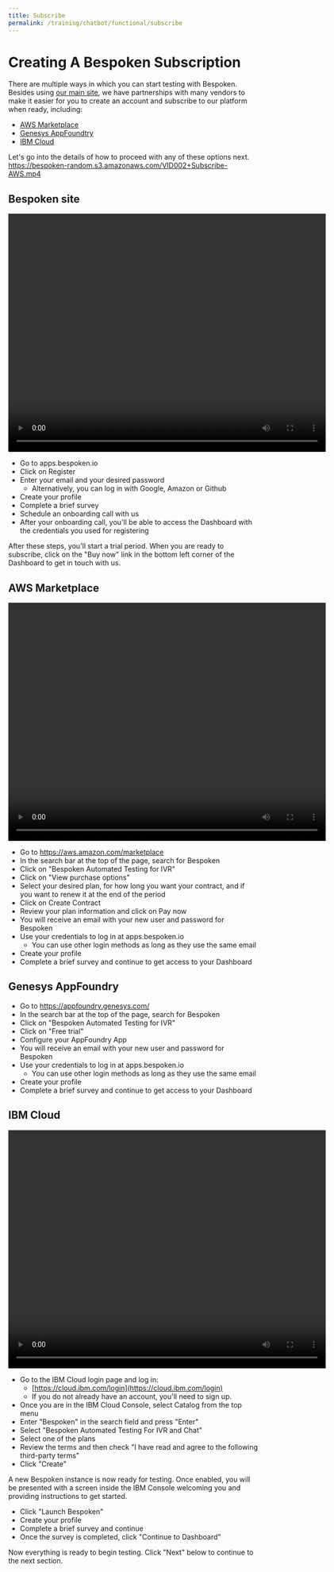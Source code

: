 ```yaml
---
title: Subscribe
permalink: /training/chatbot/functional/subscribe
---
```

# Creating A Bespoken Subscription
There are multiple ways in which you can start testing with Bespoken. Besides using [our main site](#bespoken-site), we have partnerships with many vendors to make it easier for you to create an account and subscribe to our platform when ready, including:

- [AWS Marketplace](#aws-marketplace)
- [Genesys AppFoundtry](#genesys-appfoundry)
- [IBM Cloud](#ibm-cloud)

Let's go into the details of how to proceed with any of these options next.
https://bespoken-random.s3.amazonaws.com/VID002+Subscribe-AWS.mp4
## Bespoken site

<video width="640" height="480" controls >
   <source src='https://bespoken-random.s3.amazonaws.com/VID001+Subscribe-Dashboard.mp4' alt="Subscribe to Bespoken through our Dashboard"  type="video/mp4">
</video>

* Go to apps.bespoken.io
* Click on Register
* Enter your email and your desired password 
  * Alternatively, you can log in with Google, Amazon or Github
* Create your profile 
* Complete a brief survey
* Schedule an onboarding call with us
* After your onboarding call, you'll be able to access the Dashboard with the credentials you used for registering

After these steps, you'll start a trial period. When you are ready to subscribe, click on the "Buy now" link in the bottom left corner of the Dashboard to get in touch with us.

## AWS Marketplace

<video width="640" height="480" controls >
   <source src='https://bespoken-random.s3.amazonaws.com/VID002+Subscribe-AWS.mp4' alt="Subscribe to Bespoken through the AWS Marketplace"  type="video/mp4">
</video>

* Go to https://aws.amazon.com/marketplace
* In the search bar at the top of the page, search for Bespoken
* Click on "Bespoken Automated Testing for IVR"
* Click on "View purchase options"
* Select your desired plan, for how  long you want your contract, and if you want to renew it at the end of the period
* Click on Create Contract
* Review your plan information and click on Pay now
* You will receive an email with your new user and password for Bespoken
* Use your credentials to log in at apps.bespoken.io
  * You can use other login methods as long as they use the same email
* Create your profile 
* Complete a brief survey and continue to get access to your Dashboard

## Genesys AppFoundry
* Go to https://appfoundry.genesys.com/
* In the search bar at the top of the page, search for Bespoken
* Click on "Bespoken Automated Testing for IVR"
* Click on "Free trial"
* Configure your AppFoundry App
* You will receive an email with your new user and password for Bespoken
* Use your credentials to log in at apps.bespoken.io
  * You can use other login methods as long as they use the same email
* Create your profile 
* Complete a brief survey and continue to get access to your Dashboard

## IBM Cloud

<video width="640" height="480" controls >
   <source src='https://bespoken-random.s3.amazonaws.com/VID005+Subscribe+IBM+Cloud.mp4' alt="Subscribe to Bespoken through IBM Cloud"  type="video/mp4">
</video>

* Go to the IBM Cloud login page and log in:  
  * [https://cloud.ibm.com/login](https://cloud.ibm.com/login)
  * If you do not already have an account, you'll need to sign up.
* Once you are in the IBM Cloud Console, select Catalog from the top menu
* Enter "Bespoken" in the search field and press "Enter"
* Select "Bespoken Automated Testing For IVR and Chat"
* Select one of the plans
* Review the terms and then check "I have read and agree to the following third-party terms"
* Click "Create"

A new Bespoken instance is now ready for testing. Once enabled, you will be presented with a screen inside the IBM Console welcoming you and providing instructions to get started.
* Click "Launch Bespoken"
* Create your profile
* Complete a brief survey and continue
* Once the survey is completed, click "Continue to Dashboard"

Now everything is ready to begin testing. Click "Next" below to continue to the next section.